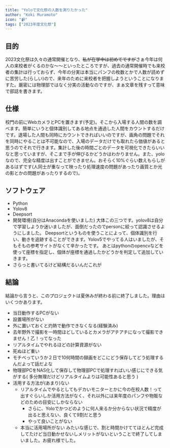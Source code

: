 ```yaml
---
title: "Yoloで文化祭の人数を測りたかった"
author: "Koki Muramoto"
icon: "📹"
tags: ["2023年度文化祭"]
---
```


## 目的
2023文化祭は久々の通常開催となり、~~私が在学中は初めてですが~~さぁ今年は何人の来校者がくるのかな〜〜といったところですが、過去の通常開催時でも来校者の集計は行っておらず、今年の分実は本当にパンフの枚数とかで人数が読めずに苦労した(らしい)ので、来年のために来校者を把握しようということになりますた。厳密には物理部ではなく分実の活動なのですが、まぁ文章を残すって意味で部誌を書きます。

## 仕様
校門の前にWebカメラとPCを置きます(予定)。そこから入場する人間の数を調べます。簡単にいうと個体識別してある地点を通過した人間をカウントするだけです。退場した人間も同時にカウントできればいいのですが、画角の問題でそれを同時にやることは不可能なので、入場のデータだけでも取れたら価値があると思うのでそれで行きます。集計した後の時間ごとのデータを可視化できたらいいなと思っていますが、そこまで手が伸びるかどうかはわかりません。また、yoloなので、完全な精度は出すことができません。おそらく10%ぐらい数えもらしがあるはずです(人同士が重なって映ったり処理速度の問題があったり画質とか光の影とかの問題があったりするので)。

## ソフトウェア
- Python
- Yolov8
- Deepsort
- 開発環境(自分はAnacondaを使いました)
大体この三つです。yolov8は自分で学習しようか迷いましたが、面倒だったのでpersonに絞って認識させるようにしました。
Deepsortというものを使うことによって、個体識別を行い、動きを追跡することができます。Yolov5でやってる人はいましたが、そもそもの参考サイトがなくて辛かったです。
あとはpythonのopencvなどを使って座標を指定し、個体が座標を通過したかどうかを判定して追加していきます。
- さらっと書いてるけど結構だるいんだこれが

## 結論
結論から言うと、このプロジェクトは夏休みが終わる前に終了しました。理由はいくつかあります。
- 当日動作するPCがない
- 設置場所がない
- 外に置いておくと灼熱で動作できなくなる(経験済み)
- 去年野外で撮影を一時間ほどしているとカメラがアチアチになって撮影できません！乙！ってなった
- リアルタイムでやれるほどの計算資源がない
- 死ぬほど重い
- モチベっていうか２日で10何時間の録画をどこにどう保存してどう処理するんだよって話だよな
- 物理部PCをNAS化して保存して物理部PCで処理すればいい感じにできる気がする( 多分無理だけどリアルタイムよりは可能性あると思う )
- 活用する方法が(あまり)ない
    - リアルタイムでやるとしてもデカいモニターとかに今の在校人数！って出すぐらいしか活用方法がなく、それ以外には来年度のパンフや物販などのための目安にしかならない
        - さらに、Yoloでかつどのように何人来るか分からない状況で精度が出ると思えない、良くて9割だと思う
        - やって良いことがない
    - 本当に活用場所がない
みたいな感じで、割と時間かけててほとんど完成してたけど当日動かせないしメリットがないということで終了してしまいました。お疲れ様でした。
